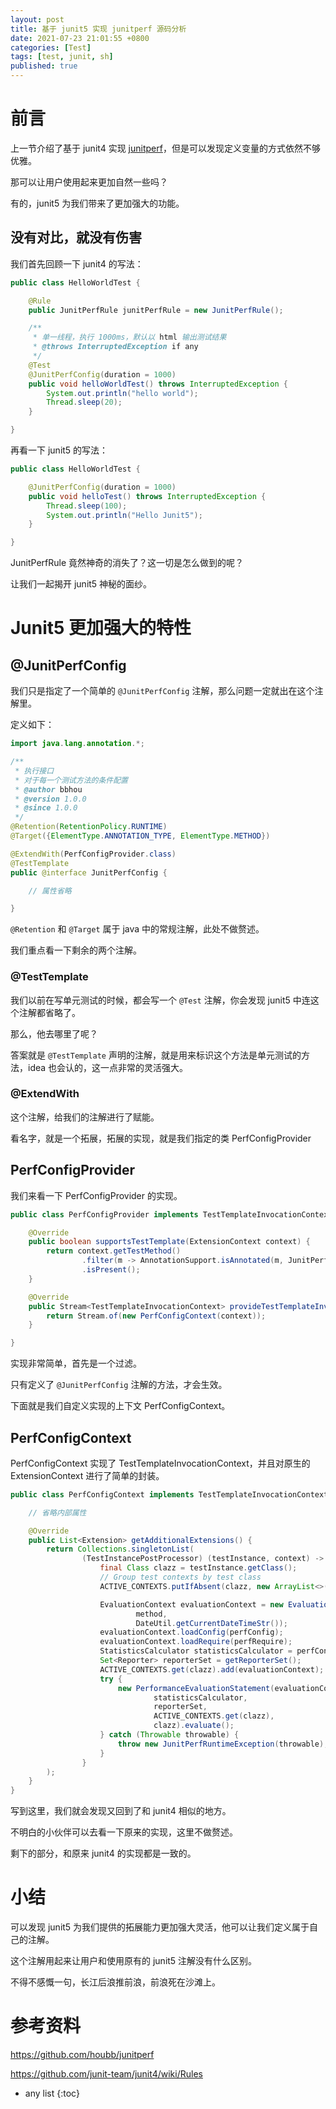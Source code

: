 ```yaml
---
layout: post
title: 基于 junit5 实现 junitperf 源码分析
date: 2021-07-23 21:01:55 +0800
categories: [Test]
tags: [test, junit, sh]
published: true
---
```


# 前言

上一节介绍了基于 junit4 实现 [junitperf](https://github.com/houbb/junitperf)，但是可以发现定义变量的方式依然不够优雅。

那可以让用户使用起来更加自然一些吗？

有的，junit5 为我们带来了更加强大的功能。

## 没有对比，就没有伤害

我们首先回顾一下 junit4 的写法：

```java
public class HelloWorldTest {

    @Rule
    public JunitPerfRule junitPerfRule = new JunitPerfRule();

    /**
     * 单一线程，执行 1000ms，默认以 html 输出测试结果
     * @throws InterruptedException if any
     */
    @Test
    @JunitPerfConfig(duration = 1000)
    public void helloWorldTest() throws InterruptedException {
        System.out.println("hello world");
        Thread.sleep(20);
    }

}
```

再看一下 junit5 的写法：

```java
public class HelloWorldTest {

    @JunitPerfConfig(duration = 1000)
    public void helloTest() throws InterruptedException {
        Thread.sleep(100);
        System.out.println("Hello Junit5");
    }

}
```

JunitPerfRule 竟然神奇的消失了？这一切是怎么做到的呢？

让我们一起揭开 junit5 神秘的面纱。

# Junit5 更加强大的特性

## @JunitPerfConfig

我们只是指定了一个简单的 `@JunitPerfConfig` 注解，那么问题一定就出在这个注解里。

定义如下：

```java
import java.lang.annotation.*;

/**
 * 执行接口
 * 对于每一个测试方法的条件配置
 * @author bbhou
 * @version 1.0.0
 * @since 1.0.0
 */
@Retention(RetentionPolicy.RUNTIME)
@Target({ElementType.ANNOTATION_TYPE, ElementType.METHOD})

@ExtendWith(PerfConfigProvider.class)
@TestTemplate
public @interface JunitPerfConfig {

    // 属性省略

}
```

`@Retention` 和 `@Target` 属于 java 中的常规注解，此处不做赘述。

我们重点看一下剩余的两个注解。

### @TestTemplate

我们以前在写单元测试的时候，都会写一个 `@Test` 注解，你会发现 junit5 中连这个注解都省略了。

那么，他去哪里了呢？

答案就是 `@TestTemplate` 声明的注解，就是用来标识这个方法是单元测试的方法，idea 也会认的，这一点非常的灵活强大。

### @ExtendWith

这个注解，给我们的注解进行了赋能。

看名字，就是一个拓展，拓展的实现，就是我们指定的类 PerfConfigProvider

## PerfConfigProvider

我们来看一下 PerfConfigProvider 的实现。

```java
public class PerfConfigProvider implements TestTemplateInvocationContextProvider {

    @Override
    public boolean supportsTestTemplate(ExtensionContext context) {
        return context.getTestMethod()
                .filter(m -> AnnotationSupport.isAnnotated(m, JunitPerfConfig.class))
                .isPresent();
    }

    @Override
    public Stream<TestTemplateInvocationContext> provideTestTemplateInvocationContexts(ExtensionContext context) {
        return Stream.of(new PerfConfigContext(context));
    }

}
```

实现非常简单，首先是一个过滤。

只有定义了 `@JunitPerfConfig` 注解的方法，才会生效。

下面就是我们自定义实现的上下文 PerfConfigContext。

## PerfConfigContext

PerfConfigContext 实现了 TestTemplateInvocationContext，并且对原生的 ExtensionContext 进行了简单的封装。
 
```java
public class PerfConfigContext implements TestTemplateInvocationContext {

    // 省略内部属性

    @Override
    public List<Extension> getAdditionalExtensions() {
        return Collections.singletonList(
                (TestInstancePostProcessor) (testInstance, context) -> {
                    final Class clazz = testInstance.getClass();
                    // Group test contexts by test class
                    ACTIVE_CONTEXTS.putIfAbsent(clazz, new ArrayList<>());

                    EvaluationContext evaluationContext = new EvaluationContext(testInstance,
                            method,
                            DateUtil.getCurrentDateTimeStr());
                    evaluationContext.loadConfig(perfConfig);
                    evaluationContext.loadRequire(perfRequire);
                    StatisticsCalculator statisticsCalculator = perfConfig.statistics().newInstance();
                    Set<Reporter> reporterSet = getReporterSet();
                    ACTIVE_CONTEXTS.get(clazz).add(evaluationContext);
                    try {
                        new PerformanceEvaluationStatement(evaluationContext,
                                statisticsCalculator,
                                reporterSet,
                                ACTIVE_CONTEXTS.get(clazz),
                                clazz).evaluate();
                    } catch (Throwable throwable) {
                        throw new JunitPerfRuntimeException(throwable);
                    }
                }
        );
    }
}
```

写到这里，我们就会发现又回到了和 junit4 相似的地方。

不明白的小伙伴可以去看一下原来的实现，这里不做赘述。

剩下的部分，和原来  junit4 的实现都是一致的。


# 小结

可以发现 junit5 为我们提供的拓展能力更加强大灵活，他可以让我们定义属于自己的注解。

这个注解用起来让用户和使用原有的 junit5 注解没有什么区别。

不得不感慨一句，长江后浪推前浪，前浪死在沙滩上。

# 参考资料

https://github.com/houbb/junitperf

https://github.com/junit-team/junit4/wiki/Rules

* any list
{:toc}